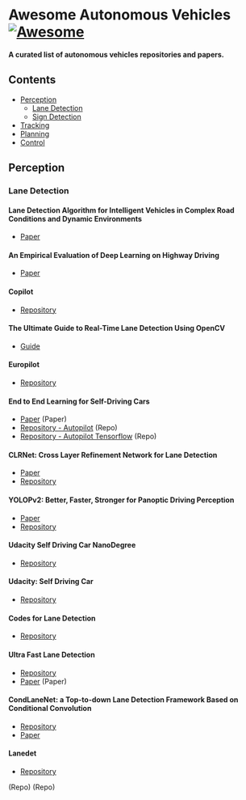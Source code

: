 
# Awesome Autonomous Vehicles [![Awesome](https://awesome.re/badge.svg)](https://awesome.re)

**A curated list of autonomous vehicles repositories and papers.**

<!--toc-->

## Contents


* [Perception](#perception)
	* [Lane Detection](#lane-detection)
	* [Sign Detection](#sing-detection)
* [Tracking](#tracking)
* [Planning](#planning)
* [Control](#control)

## Perception
### Lane Detection

#### Lane Detection Algorithm for Intelligent Vehicles in Complex Road Conditions and Dynamic Environments
- [Paper](https://www.mdpi.com/1424-8220/19/14/3166)

#### An Empirical Evaluation of Deep Learning on Highway Driving
- [Paper](https://arxiv.org/abs/1504.01716)

#### Copilot
- [Repository](https://github.com/visualbuffer/copilot) 

#### The Ultimate Guide to Real-Time Lane Detection Using OpenCV
- [Guide](https://automaticaddison.com/the-ultimate-guide-to-real-time-lane-detection-using-opencv/)

#### Europilot
- [Repository](https://github.com/marsauto/europilot)

#### End to End Learning for Self-Driving Cars
- [Paper](https://arxiv.org/pdf/1604.07316v1.pdf) (Paper) 
- [Repository - Autopilot](https://github.com/akshaybahadur21/Autopilot) (Repo) 
- [Repository - Autopilot Tensorflow](https://github.com/SullyChen/Autopilot-TensorFlow) (Repo) 

#### CLRNet: Cross Layer Refinement Network for Lane Detection
- [Paper](https://arxiv.org/pdf/2203.10350.pdf)
- [Repository](https://github.com/Turoad/clrnet) 

#### YOLOPv2: Better, Faster, Stronger for Panoptic Driving Perception
- [Paper](https://arxiv.org/pdf/2208.11434v1.pdf)
- [Repository](https://github.com/CAIC-AD/YOLOPv2)

#### Udacity Self Driving Car NanoDegree
- [Repository](https://github.com/YoungGer/Udacity-SelfDrivingCar-NanoDegree)

#### Udacity: Self Driving Car
- [Repository](https://github.com/ndrplz/self-driving-car)

#### Codes for Lane Detection
- [Repository](https://github.com/cardwing/Codes-for-Lane-Detection)

#### Ultra Fast Lane Detection
- [Repository](https://github.com/cfzd/Ultra-Fast-Lane-Detection)
- [Paper](https://arxiv.org/pdf/2004.11757.pdf) (Paper)

#### CondLaneNet: a Top-to-down Lane Detection Framework Based on Conditional Convolution
- [Repository](https://github.com/aliyun/conditional-lane-detection)
- [Paper](https://arxiv.org/abs/2105.05003)

#### Lanedet
- [Repository](https://github.com/Turoad/lanedet)

[]() (Repo)
[]() (Repo)



